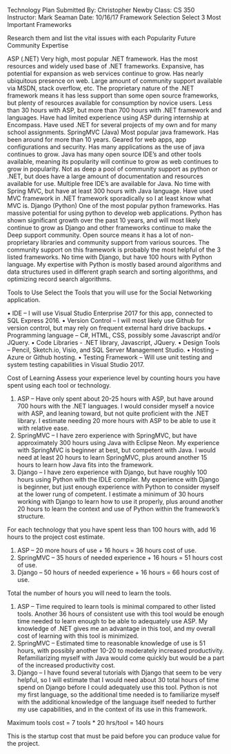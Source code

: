 
Technology Plan
Submitted By: Christopher Newby
Class: CS 350
Instructor: Mark Seaman
Date: 10/16/17
Framework Selection
Select 3 Most Important Frameworks

Research them and list the vital issues with each
	Popularity	Future	Community	Expertise

ASP (.NET)	Very high, most popular .NET framework. Has the most resources and widely used base of .NET frameworks. 	Expansive, has potential for expansion as web services continue to grow. Has nearly ubiquitous presence on web. 	Large amount of community support available via MSDN, stack overflow, etc. The proprietary nature of the .NET framework means it has less support than some open source frameworks, but plenty of resources available for consumption by novice users. 	Less than 30 hours with ASP, but more than 700 hours with .NET framework and languages. Have had limited experience using ASP during internship at Encompass.  Have used .NET for several projects of my own and for many school assignments. 
SpringMVC (Java)	Most popular java framework.  Has been around for more than 10 years. Geared for web apps, app configurations and security. 	Has many applications as the use of java continues to grow. Java has many open source IDE’s and other tools available, meaning its popularity will continue to grow as web continues to grow in popularity. 	Not as deep a pool of community support as python or .NET, but does have a large amount of documentation and resources available for use.  Multiple free IDE’s are available for Java.	No time with Spring MVC, but have at least 300 hours with Java language.  Have used MVC framework in .NET framework sporadically so I at least know what MVC is. 
Django (Python)	One of the most popular python frameworks.  Has massive potential for using python to develop web applications.	Python has shown significant growth over the past 10 years, and will most likely continue to grow as Django and other frameworks continue to make the 	Deep support community.  Open source means it has a lot of non-proprietary libraries and community support from various sources.  The community support on this framework is probably the most helpful of the 3 listed frameworks. 	No time with Django, but have 100 hours with Python language. My expertise with Python is mostly based around algorithms and data structures used in different graph search and sorting algorithms, and optimizing record search algorithms. 
				

Tools to Use
Select the Tools that you will use for the Social Networking application. 

•	IDE – I will use Visual Studio Enterprise 2017 for this app, connected to SQL Express 2016. 
•	Version Control – I will most likely use Github for version control, but may rely on frequent external hard drive backups.
•	Programming language – C#, HTML, CSS, possibly some Javascript and/or JQuery.
•	Code Libraries - .NET library, Javascript, JQuery.
•	Design Tools – Pencil, Sketch.io, Visio, and SQL Server Management Studio. 
•	Hosting – Azure or Github hosting.
•	Testing Framework – Will use unit testing and system testing capabilities in Visual Studio 2017. 

Cost of Learning
Assess your experience level by counting hours you have spent using each tool or technology.

1.	ASP – Have only spent about 20-25 hours with ASP, but have around 700 hours with the .NET languages.  I would consider myself a novice with ASP, and leaning toward, but not quite proficient with the .NET library. I estimate needing 20 more hours with ASP to be able to use it with relative ease.  
2.	SpringMVC – I have zero experience with SpringMVC, but have approximately 300 hours using Java with Eclipse Neon.  My experience with SpringMVC is beginner at best, but competent with Java. I would need at least 20 hours to learn SpringMVC, plus around another 15 hours to learn how Java fits into the framework.  
3.	Django – I have zero experience with Django, but have roughly 100 hours using Python with the IDLE compiler.  My experience with Django is beginner, but just enough experience with Python to consider myself at the lower rung of competent. I estimate a minimum of 30 hours working with Django to learn how to use it properly, plus around another 20 hours to learn the context and use of Python within the framework’s structure.

For each technology that you have spent less than 100 hours with, add 16 hours to the project cost estimate. 

1.	ASP – 20 more hours of use + 16 hours = 36 hours cost of use. 
2.	SpringMVC – 35 hours of needed experience + 16 hours = 51 hours cost of use.
3.	Django – 50 hours of needed experience + 16 hours = 66 hours cost of use. 

Total the number of hours you will need to learn the tools. 
1.	ASP – Time required to learn tools is minimal compared to other listed tools.  Another 36 hours of consistent use with this tool would be enough time needed to learn enough to be able to adequately use ASP.  My knowledge of .NET gives me an advantage in this tool, and my overall cost of learning with this tool is minimized.
2.	SpringMVC – Estimated time to reasonable knowledge of use is 51 hours, with possibly another 10-20 to moderately increased productivity. Refamiliarizing myself with Java would come quickly but would be a part of the increased productivity cost.
3.	Django – I have found several tutorials with Django that seem to be very helpful, so I will estimate that I would need about 30 total hours of time spend on Django before I could adequately use this tool.  Python is not my first language, so the additional time needed is to familiarize myself with the additional knowledge of the language itself needed to further my use capabilities, and in the context of its use in this framework. 

Maximum tools cost = 7 tools * 20 hrs/tool = 140 hours

This is the startup cost that must be paid before you can produce value for the project. 

